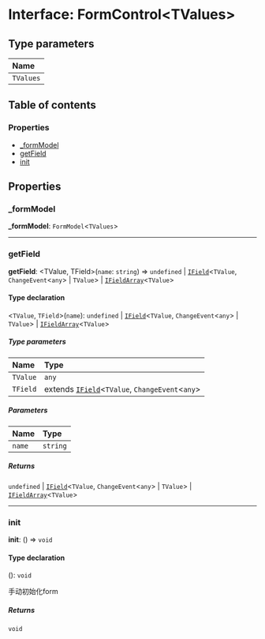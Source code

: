 # Interface: FormControl\<TValues>

## Type parameters

| Name |
| :------ |
| `TValues` |

## Table of contents

### Properties

* [\_formModel](/en/auto-docs/free-layout-editor/interfaces/FormControl.md#_formmodel)
* [getField](/en/auto-docs/free-layout-editor/interfaces/FormControl.md#getfield)
* [init](/en/auto-docs/free-layout-editor/interfaces/FormControl.md#init)

## Properties

### \_formModel

**\_formModel**: `FormModel`<`TValues`>

***

### getField

**getField**: \<TValue, TField>(`name`: `string`) => `undefined` | [`IField`](/en/auto-docs/free-layout-editor/interfaces/IField.md)<`TValue`, `ChangeEvent`<`any`> | `TValue`> | [`IFieldArray`](/en/auto-docs/free-layout-editor/interfaces/IFieldArray.md)<`TValue`>

#### Type declaration

<`TValue`, `TField`>(`name`): `undefined` | [`IField`](/en/auto-docs/free-layout-editor/interfaces/IField.md)<`TValue`, `ChangeEvent`<`any`> | `TValue`> | [`IFieldArray`](/en/auto-docs/free-layout-editor/interfaces/IFieldArray.md)<`TValue`>

##### Type parameters

| Name | Type |
| :------ | :------ |
| `TValue` | `any` |
| `TField` | extends [`IField`](/en/auto-docs/free-layout-editor/interfaces/IField.md)<`TValue`, `ChangeEvent`<`any`> | `TValue`> | [`IFieldArray`](/en/auto-docs/free-layout-editor/interfaces/IFieldArray.md)<`TValue`> = [`IField`](/en/auto-docs/free-layout-editor/interfaces/IField.md)<`TValue`, `ChangeEvent`<`any`> | `TValue`> |

##### Parameters

| Name | Type |
| :------ | :------ |
| `name` | `string` |

##### Returns

`undefined` | [`IField`](/en/auto-docs/free-layout-editor/interfaces/IField.md)<`TValue`, `ChangeEvent`<`any`> | `TValue`> | [`IFieldArray`](/en/auto-docs/free-layout-editor/interfaces/IFieldArray.md)<`TValue`>

***

### init

**init**: () => `void`

#### Type declaration

(): `void`

手动初始化form

##### Returns

`void`
